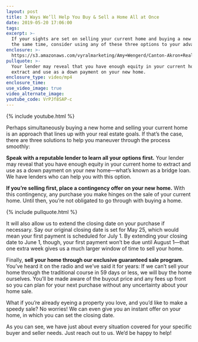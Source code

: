 ```yaml
---
layout: post
title: 3 Ways We’ll Help You Buy & Sell a Home All at Once
date: 2019-05-20 17:06:00
tags:
excerpt: >-
  If your sights are set on selling your current home and buying a new home at
  the same time, consider using any of these three options to your advantage.
enclosure: >-
  https://s3.amazonaws.com/vyralmarketing/Amy+Wengerd/Canton-Akron+Real+Estate+Agent-+3+Ways+We+Can+Help+You+Buy+and+Sell+a+Home+at+the+Same+Time.mp4
pullquote: >-
  Your lender may reveal that you have enough equity in your current home to
  extract and use as a down payment on your new home.
enclosure_type: video/mp4
enclosure_time:
use_video_image: true
video_alternate_image:
youtube_code: VrPJf8SAP-c
---
```


{% include youtube.html %}

Perhaps simultaneously buying a new home and selling your current home is an approach that lines up with your real estate goals. If that’s the case, there are three solutions to help you maneuver through the process smoothly:&nbsp;

**Speak with a reputable lender to learn all your options first.** Your lender may reveal that you have enough equity in your current home to extract and use as a down payment on your new home—what’s known as a bridge loan. We have lenders who can help you with this option.&nbsp;

**If you’re selling first, place a contingency offer on your new home.** With this contingency, any purchase you make hinges on the sale of your current home. Until then, you’re not obligated to go through with buying a home.&nbsp;

{% include pullquote.html %}

It will also allow us to extend the closing date on your purchase if necessary. Say our original closing date is set for May 25, which would mean your first payment is scheduled for July 1. By extending your closing date to June 1, though, your first payment won’t be due until August 1—that one extra week gives us a much larger window of time to sell your home.&nbsp;

Finally, **sell your home through our exclusive guaranteed sale program.** You’ve heard it on the radio and we’ve said it for years: If we can’t sell your home through the traditional course in 59 days or less, we will buy the home ourselves. You’ll be made aware of the buyout price and any fees up front so you can plan for your next purchase without any uncertainty about your home sale.&nbsp;

What if you’re already eyeing a property you love, and you’d like to make a speedy sale? No worries\! We can even give you an instant offer on your home, in which you can set the closing date.&nbsp;

As you can see, we have just about every situation covered for your specific buyer and seller needs. Just reach out to us. We’d be happy to help\!&nbsp;
